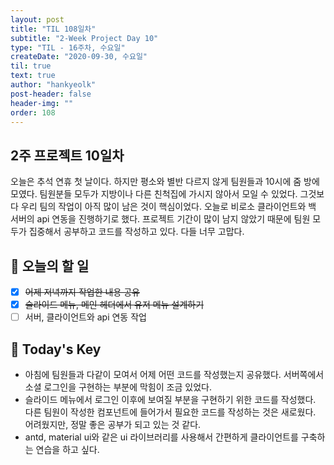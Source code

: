 ```yaml
---
layout: post
title: "TIL 108일차"
subtitle: "2-Week Project Day 10"
type: "TIL - 16주차, 수요일"
createDate: "2020-09-30, 수요일"
til: true
text: true
author: "hankyeolk"
post-header: false
header-img: ""
order: 108
---
```


## 2주 프로젝트 10일차

오늘은 추석 연휴 첫 날이다. 하지만 평소와 별반 다르지 않게 팀원들과 10시에 줌 방에 모였다. 팀원분들 모두가 지방이나 다른 친척집에 가시지 않아서 모일 수 있었다. 그것보다 우리 팀의 작업이 아직 많이 남은 것이 핵심이었다. 오늘로 비로소 클라이언트와 백 서버의 api 연동을 진행하기로 했다. 프로젝트 기간이 많이 남지 않았기 때문에 팀원 모두가 집중해서 공부하고 코드를 작성하고 있다. 다들 너무 고맙다. <br>

## 📅 오늘의 할 일

- [x] ~~어제 저녁까지 작업한 내용 공유~~ <br>
- [x] ~~슬라이드 메뉴, 메인 헤더에서 유저 메뉴 설계하기~~ <br>
- [ ] 서버, 클라이언트와 api 연동 작업 <br>

## 🦄 Today's Key

- 아침에 팀원들과 다같이 모여서 어제 어떤 코드를 작성했는지 공유했다. 서버쪽에서 소셜 로그인을 구현하는 부분에 막힘이 조금 있었다.
- 슬라이드 메뉴에서 로그인 이후에 보여질 부분을 구현하기 위한 코드를 작성했다. 다른 팀원이 작성한 컴포넌트에 들어가서 필요한 코드를 작성하는 것은 새로웠다. 어려웠지만, 정말 좋은 공부가 되고 있는 것 같다.
- antd, material ui와 같은 ui 라이브러리를 사용해서 간편하게 클라이언트를 구축하는 연습을 하고 싶다.
